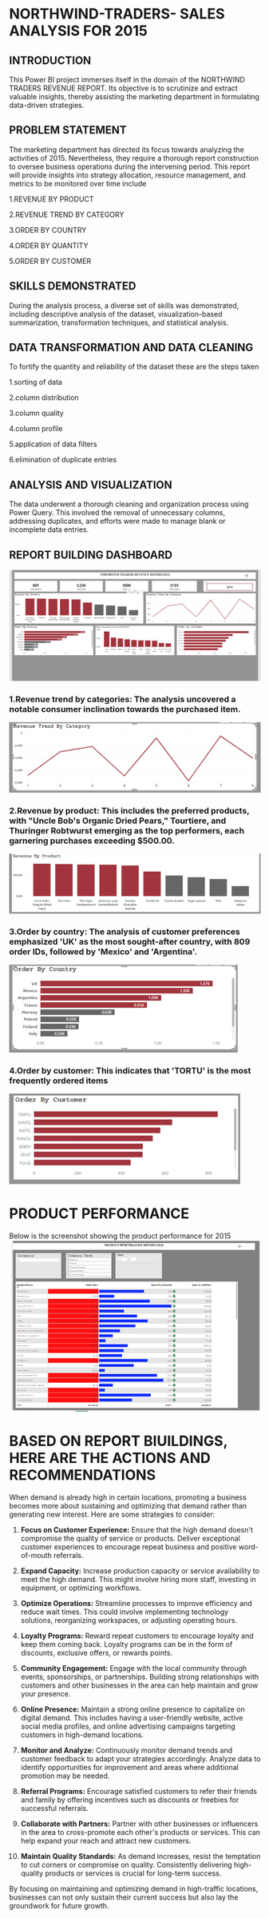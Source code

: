 # NORTHWIND-TRADERS- SALES ANALYSIS FOR 2015

## INTRODUCTION
This Power BI project immerses itself in the domain of the NORTHWIND TRADERS REVENUE REPORT. Its objective is to scrutinize and extract valuable insights, thereby assisting the marketing department in formulating data-driven strategies.

## PROBLEM STATEMENT 
The marketing department has directed its focus towards analyzing the activities of 2015. Nevertheless, they require a thorough report construction to oversee business operations during the intervening period. This report will provide insights into strategy allocation, resource management, and metrics to be monitored over time include

1.REVENUE BY PRODUCT

2.REVENUE TREND BY CATEGORY

3.ORDER BY COUNTRY

4.ORDER BY QUANTITY

5.ORDER BY CUSTOMER

## SKILLS DEMONSTRATED
During the analysis process, a diverse set of skills was demonstrated, including descriptive analysis of the dataset, visualization-based summarization, transformation techniques, and statistical analysis.

## DATA TRANSFORMATION AND DATA CLEANING
To fortify the quantity and reliability of the dataset these are the steps taken

1.sorting of data

2.column distribution 

3.column quality

4.column profile

5.application of data filters

6.elimination of duplicate entries

## ANALYSIS AND VISUALIZATION
The data underwent a thorough cleaning and organization process using Power Query. This involved the removal of unnecessary columns, addressing duplicates, and efforts were made to manage blank or incomplete data entries.

## REPORT BUILDING DASHBOARD
![](https://github.com/MHIZTY/NORTHWIND-TRADERS-REPORT/blob/main/REVENUE%20REPORT.PNG)


### 1.Revenue trend by categories: The analysis uncovered a notable consumer inclination towards the purchased item.
![](https://github.com/MHIZTY/NORTHWIND-TRADERS-REPORT/blob/main/REVENUE%20BY%20CATEGORY.PNG)


### 2.Revenue by product: This includes the preferred products, with "Uncle Bob's Organic Dried Pears," Tourtiere, and Thuringer Robtwurst emerging as the top performers, each garnering purchases exceeding $500.00.
![](https://github.com/MHIZTY/NORTHWIND-TRADERS-REPORT/blob/main/REVENUE%20BY%20PRODUCT.PNG)

### 3.Order by country: The analysis of customer preferences emphasized 'UK' as the most sought-after country, with 809 order IDs, followed by 'Mexico' and 'Argentina'.
![](https://github.com/MHIZTY/NORTHWIND-TRADERS-REPORT/blob/main/ORDER%20BY%20COUNTRY.PNG)

### 4.Order by customer: This indicates that 'TORTU' is the most frequently ordered items
![](https://github.com/MHIZTY/NORTHWIND-TRADERS-REPORT/blob/main/ORDER%20BY%20CUSTOMER.PNG)

# PRODUCT PERFORMANCE
Below is the screenshot showing the product performance for 2015
![](https://github.com/MHIZTY/NORTHWIND-TRADERS-REPORT/blob/main/PRODUCT%20PERFORMANCE.PNG)



# BASED ON REPORT BIUILDINGS, HERE ARE THE ACTIONS AND RECOMMENDATIONS 
When demand is already high in certain locations, promoting a business becomes more about sustaining and optimizing that demand rather than generating new interest. Here are some strategies to consider:
1. **Focus on Customer Experience:** Ensure that the high demand doesn't compromise the quality of service or products. Deliver exceptional customer experiences to encourage repeat business and positive word-of-mouth referrals.

2. **Expand Capacity:** Increase production capacity or service availability to meet the high demand. This might involve hiring more staff, investing in equipment, or optimizing workflows.

3. **Optimize Operations:** Streamline processes to improve efficiency and reduce wait times. This could involve implementing technology solutions, reorganizing workspaces, or adjusting operating hours.

4. **Loyalty Programs:** Reward repeat customers to encourage loyalty and keep them coming back. Loyalty programs can be in the form of discounts, exclusive offers, or rewards points.

5. **Community Engagement:** Engage with the local community through events, sponsorships, or partnerships. Building strong relationships with customers and other businesses in the area can help maintain and grow your presence.
6. **Online Presence:** Maintain a strong online presence to capitalize on digital demand. This includes having a user-friendly website, active social media profiles, and online advertising campaigns targeting customers in high-demand locations.

7. **Monitor and Analyze:** Continuously monitor demand trends and customer feedback to adapt your strategies accordingly. Analyze data to identify opportunities for improvement and areas where additional promotion may be needed.

8. **Referral Programs:** Encourage satisfied customers to refer their friends and family by offering incentives such as discounts or freebies for successful referrals.

9. **Collaborate with Partners:** Partner with other businesses or influencers in the area to cross-promote each other's products or services. This can help expand your reach and attract new customers.

10. **Maintain Quality Standards:** As demand increases, resist the temptation to cut corners or compromise on quality. Consistently delivering high-quality products or services is crucial for long-term success.

By focusing on maintaining and optimizing demand in high-traffic locations, businesses can not only sustain their current success but also lay the groundwork for future growth.

   



